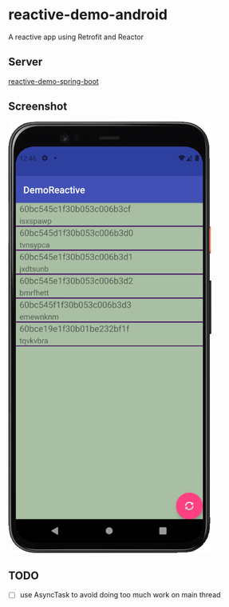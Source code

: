 # reactive-demo-android
A reactive app using Retrofit and Reactor

## Server

[reactive-demo-spring-boot](https://github.com/marcioalexbarbosa/reactive-demo-spring-boot)

## Screenshot

![reative demo app](https://github.com/marcioalexbarbosa/reactive-demo-android/blob/main/demo_reative.png "Reactive Demo App")

## TODO

- [ ] use AsyncTask to avoid doing too much work on main thread
